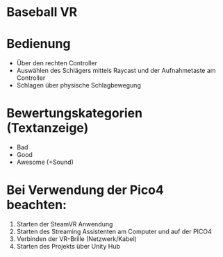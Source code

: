 # Baseball VR

# Bedienung
- Über den rechten Controller
- Auswählen des Schlägers mittels Raycast und der Aufnahmetaste am Controller
- Schlagen über physische Schlagbewegung

# Bewertungskategorien (Textanzeige)
- Bad
- Good
- Awesome (+Sound)

# Bei Verwendung der Pico4 beachten:

1. Starten der SteamVR Anwendung
2. Starten des Streaming Assistenten am Computer und auf der PICO4
3. Verbinden der VR-Brille (Netzwerk/Kabel)
4. Starten des Projekts über Unity Hub
